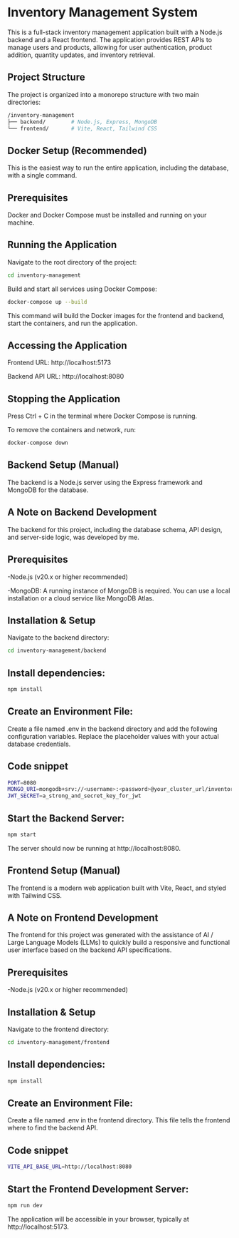 # Inventory Management System

This is a full-stack inventory management application built with a Node.js backend and a React frontend. The application provides REST APIs to manage users and products, allowing for user authentication, product addition, quantity updates, and inventory retrieval.

## Project Structure

The project is organized into a monorepo structure with two main directories:
```bash
/inventory-management
├── backend/        # Node.js, Express, MongoDB
└── frontend/       # Vite, React, Tailwind CSS
```

## Docker Setup (Recommended)
This is the easiest way to run the entire application, including the database, with a single command.

## Prerequisites
Docker and Docker Compose must be installed and running on your machine.

## Running the Application
Navigate to the root directory of the project:

```bash
cd inventory-management
```

Build and start all services using Docker Compose:

```bash
docker-compose up --build
```

This command will build the Docker images for the frontend and backend, start the containers, and run the application.

## Accessing the Application
Frontend URL: http://localhost:5173

Backend API URL: http://localhost:8080

## Stopping the Application
Press Ctrl + C in the terminal where Docker Compose is running.

To remove the containers and network, run:

```bash
docker-compose down
```

## Backend Setup (Manual)
The backend is a Node.js server using the Express framework and MongoDB for the database.

## A Note on Backend Development
The backend for this project, including the database schema, API design, and server-side logic, was developed by me.

## Prerequisites
-Node.js (v20.x or higher recommended)

-MongoDB: A running instance of MongoDB is required. You can use a local installation or a cloud service like MongoDB Atlas.

## Installation & Setup
Navigate to the backend directory:

```bash
cd inventory-management/backend
```
## Install dependencies:

```bash
npm install
```
## Create an Environment File:
Create a file named .env in the backend directory and add the following configuration variables. Replace the placeholder values with your actual database credentials.

## Code snippet
```bash
PORT=8080
MONGO_URI=mongodb+srv://<username>:<password>@your_cluster_url/inventoryDB?retryWrites=true&w=majority
JWT_SECRET=a_strong_and_secret_key_for_jwt
```

## Start the Backend Server:

```bash
npm start
```

The server should now be running at http://localhost:8080.

## Frontend Setup (Manual)
The frontend is a modern web application built with Vite, React, and styled with Tailwind CSS.

## A Note on Frontend Development
The frontend for this project was generated with the assistance of AI / Large Language Models (LLMs) to quickly build a responsive and functional user interface based on the backend API specifications.

## Prerequisites
-Node.js (v20.x or higher recommended)

## Installation & Setup
Navigate to the frontend directory:

```bash
cd inventory-management/frontend
```

## Install dependencies:

```bash
npm install
```

## Create an Environment File:
Create a file named .env in the frontend directory. This file tells the frontend where to find the backend API.

## Code snippet
```bash
VITE_API_BASE_URL=http://localhost:8080
```

## Start the Frontend Development Server:

```bash
npm run dev
```

The application will be accessible in your browser, typically at http://localhost:5173.